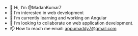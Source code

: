 - 👋 Hi, I’m @MadanKumar7
- 👀 I’m interested in web development
- 🌱 I’m currently learning and working on Angular
- 💞️ I’m looking to collaborate on web application development.
- 📫 How to reach me email: appumaddy7@gmail.com

